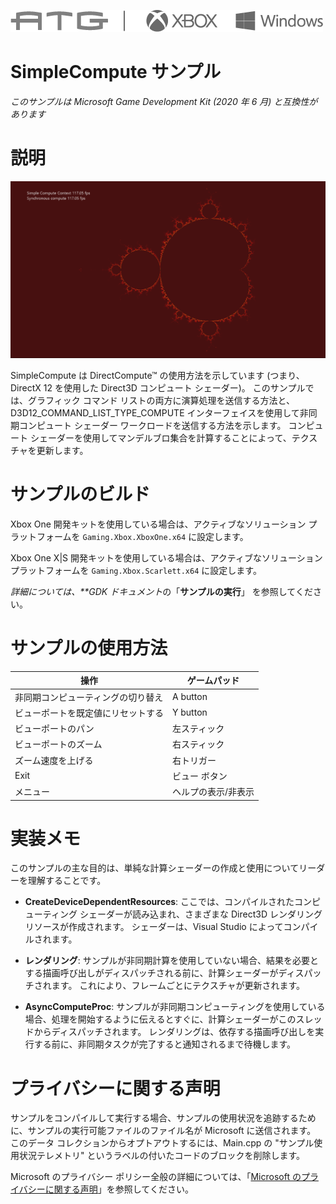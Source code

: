 ![](./media/image1.png)

# SimpleCompute サンプル

*このサンプルは Microsoft Game Development Kit (2020 年 6 月) と互換性があります*

# 説明

![サンプルのスクリーンショット](./media/image3.png)

SimpleCompute は DirectCompute™ の使用方法を示しています (つまり、 DirectX 12 を使用した Direct3D コンピュート シェーダー)。 このサンプルでは、グラフィック コマンド リストの両方に演算処理を送信する方法と、D3D12_COMMAND_LIST_TYPE_COMPUTE インターフェイスを使用して非同期コンピュート シェーダー ワークロードを送信する方法を示します。 コンピュート シェーダーを使用してマンデルブロ集合を計算することによって、テクスチャを更新します。

# サンプルのビルド

Xbox One 開発キットを使用している場合は、アクティブなソリューション プラットフォームを `Gaming.Xbox.XboxOne.x64` に設定します。

Xbox One X|S 開発キットを使用している場合は、アクティブなソリューション プラットフォームを `Gaming.Xbox.Scarlett.x64` に設定します。

*詳細については、**GDK ドキュメント*の「__サンプルの実行__」 を参照してください。

# サンプルの使用方法

| 操作 | ゲームパッド |
|---|---|
| 非同期コンピューティングの切り替え | A button |
| ビューポートを既定値にリセットする | Y button |
| ビューポートのパン | 左スティック |
| ビューポートのズーム | 右スティック |
| ズーム速度を上げる | 右トリガー |
| Exit | ビュー ボタン |
| メニュー | ヘルプの表示/非表示 |

# 実装メモ

このサンプルの主な目的は、単純な計算シェーダーの作成と使用についてリーダーを理解することです。

- **CreateDeviceDependentResources**: ここでは、コンパイルされたコンピューティング シェーダーが読み込まれ、さまざまな Direct3D レンダリング リソースが作成されます。 シェーダーは、Visual Studio によってコンパイルされます。

- **レンダリング**: サンプルが非同期計算を使用していない場合、結果を必要とする描画呼び出しがディスパッチされる前に、計算シェーダーがディスパッチされます。 これにより、フレームごとにテクスチャが更新されます。

- **AsyncComputeProc**: サンプルが非同期コンピューティングを使用している場合、処理を開始するように伝えるとすぐに、計算シェーダーがこのスレッドからディスパッチされます。 レンダリングは、依存する描画呼び出しを実行する前に、非同期タスクが完了すると通知されるまで待機します。

# プライバシーに関する声明

サンプルをコンパイルして実行する場合、サンプルの使用状況を追跡するために、サンプルの実行可能ファイルのファイル名が Microsoft に送信されます。 このデータ コレクションからオプトアウトするには、Main.cpp の "サンプル使用状況テレメトリ" というラベルの付いたコードのブロックを削除します。

Microsoft のプライバシー ポリシー全般の詳細については、「[Microsoft のプライバシーに関する声明](https://privacy.microsoft.com/en-us/privacystatement/)」を参照してください。


